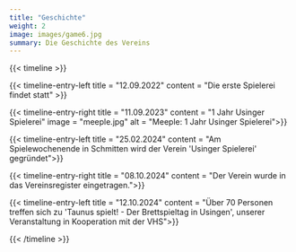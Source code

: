 ```yaml
---
title: "Geschichte"
weight: 2
image: images/game6.jpg
summary: Die Geschichte des Vereins
---
```


{{< timeline >}}

{{< timeline-entry-left title = "12.09.2022" content = "Die erste Spielerei findet statt" >}}

{{< timeline-entry-right title = "11.09.2023" content = "1 Jahr Usinger Spielerei" image = "meeple.jpg" alt = "Meeple: 1 Jahr Usinger Spielerei">}}

{{< timeline-entry-left title = "25.02.2024" content = "Am Spielewochenende in Schmitten wird der Verein 'Usinger Spielerei' gegründet">}}


{{< timeline-entry-right title = "08.10.2024" content = "Der Verein wurde in das Vereinsregister eingetragen.">}}

{{< timeline-entry-left title = "12.10.2024" content = "Über 70 Personen treffen sich zu 'Taunus spielt! - Der Brettspieltag in Usingen', unserer Veranstaltung in Kooperation mit der VHS">}}

{{< /timeline >}}
